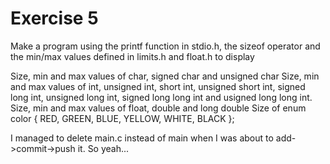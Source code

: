 # Exercise 5

Make a program using the printf function in stdio.h, the sizeof operator and the min/max values defined in limits.h and float.h to display

Size, min and max values of char, signed char and unsigned char
Size, min and max values of int, unsigned int, short int, unsigned short int, signed long int, unsigned long int, signed long long int and usigned long long int.
Size, min and max values of float, double and long double
Size of enum color { RED, GREEN, BLUE, YELLOW, WHITE, BLACK };

I managed to delete main.c instead of main when I was about to add->commit->push it. 
So yeah...
